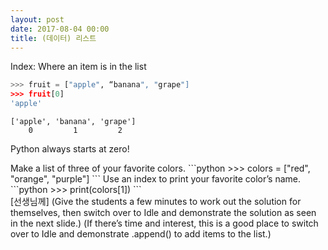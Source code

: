 ```yaml
---
layout: post
date: 2017-08-04 00:00
title: (데이터) 리스트
---
```


<div id="ppt" markdown="1">
Index:  Where an item is in the list

```python
>>> fruit = ["apple", “banana", "grape"]
>>> fruit[0]
'apple'
```

```
['apple', 'banana', 'grape']
    0         1         2
```
Python always starts at zero!

</div>

<div id="desc" markdown="1">
Make a list of three of your favorite colors.
```python
>>> colors = ["red", "orange", "purple"]
```
Use an index to print your favorite color’s name.
```python
>>> print(colors[1])
```
<div class="teachers">
[선생님께]
(Give the students a few minutes to work out the solution for themselves, then switch over to Idle and demonstrate the solution as seen in the next slide.)
(If there’s time and interest, this is a good place to switch over to Idle and demonstrate .append() to add items to the list.)

</div>
</div>
